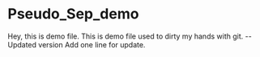 # Pseudo_Sep_demo
Hey, this is demo file.
This is demo file used to dirty my hands with git.
-- Updated version
Add one line for update.
